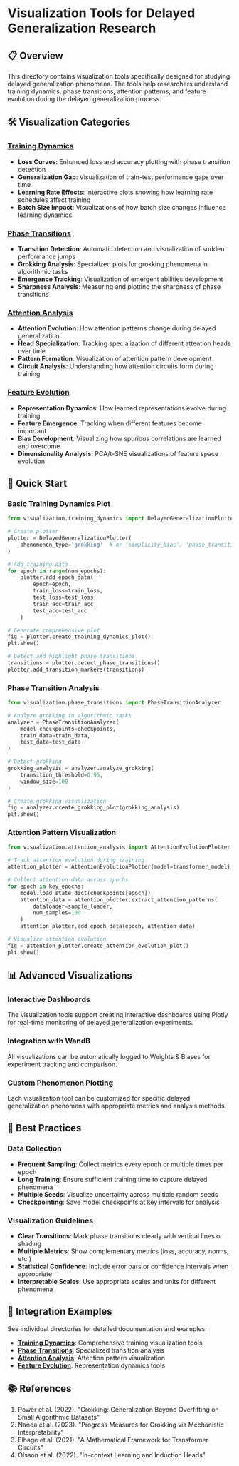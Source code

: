 # Visualization Tools for Delayed Generalization Research

## 📋 Overview

This directory contains visualization tools specifically designed for studying delayed generalization phenomena. The tools help researchers understand training dynamics, phase transitions, attention patterns, and feature evolution during the delayed generalization process.

## 🛠️ Visualization Categories

### [Training Dynamics](./training_dynamics/)
- **Loss Curves**: Enhanced loss and accuracy plotting with phase transition detection
- **Generalization Gap**: Visualization of train-test performance gaps over time
- **Learning Rate Effects**: Interactive plots showing how learning rate schedules affect training
- **Batch Size Impact**: Visualizations of how batch size changes influence learning dynamics

### [Phase Transitions](./phase_transitions/)
- **Transition Detection**: Automatic detection and visualization of sudden performance jumps
- **Grokking Analysis**: Specialized plots for grokking phenomena in algorithmic tasks
- **Emergence Tracking**: Visualization of emergent abilities development
- **Sharpness Analysis**: Measuring and plotting the sharpness of phase transitions

### [Attention Analysis](./attention_analysis/)
- **Attention Evolution**: How attention patterns change during delayed generalization
- **Head Specialization**: Tracking specialization of different attention heads over time
- **Pattern Formation**: Visualization of attention pattern development
- **Circuit Analysis**: Understanding how attention circuits form during training

### [Feature Evolution](./feature_evolution/)
- **Representation Dynamics**: How learned representations evolve during training
- **Feature Emergence**: Tracking when different features become important
- **Bias Development**: Visualizing how spurious correlations are learned and overcome
- **Dimensionality Analysis**: PCA/t-SNE visualizations of feature space evolution

## 🚀 Quick Start

### Basic Training Dynamics Plot
```python
from visualization.training_dynamics import DelayedGeneralizationPlotter

# Create plotter
plotter = DelayedGeneralizationPlotter(
    phenomenon_type='grokking'  # or 'simplicity_bias', 'phase_transitions'
)

# Add training data
for epoch in range(num_epochs):
    plotter.add_epoch_data(
        epoch=epoch,
        train_loss=train_loss,
        test_loss=test_loss,
        train_acc=train_acc,
        test_acc=test_acc
    )

# Generate comprehensive plot
fig = plotter.create_training_dynamics_plot()
plt.show()

# Detect and highlight phase transitions
transitions = plotter.detect_phase_transitions()
plotter.add_transition_markers(transitions)
```

### Phase Transition Analysis
```python
from visualization.phase_transitions import PhaseTransitionAnalyzer

# Analyze grokking in algorithmic tasks
analyzer = PhaseTransitionAnalyzer(
    model_checkpoints=checkpoints,
    train_data=train_data,
    test_data=test_data
)

# Detect grokking
grokking_analysis = analyzer.analyze_grokking(
    transition_threshold=0.95,
    window_size=100
)

# Create grokking visualization
fig = analyzer.create_grokking_plot(grokking_analysis)
plt.show()
```

### Attention Pattern Visualization
```python
from visualization.attention_analysis import AttentionEvolutionPlotter

# Track attention evolution during training
attention_plotter = AttentionEvolutionPlotter(model=transformer_model)

# Collect attention data across epochs
for epoch in key_epochs:
    model.load_state_dict(checkpoints[epoch])
    attention_data = attention_plotter.extract_attention_patterns(
        dataloader=sample_loader,
        num_samples=100
    )
    attention_plotter.add_epoch_data(epoch, attention_data)

# Visualize attention evolution
fig = attention_plotter.create_attention_evolution_plot()
plt.show()
```

## 📊 Advanced Visualizations

### Interactive Dashboards
The visualization tools support creating interactive dashboards using Plotly for real-time monitoring of delayed generalization experiments.

### Integration with WandB
All visualizations can be automatically logged to Weights & Biases for experiment tracking and comparison.

### Custom Phenomenon Plotting
Each visualization tool can be customized for specific delayed generalization phenomena with appropriate metrics and analysis methods.

## 🎯 Best Practices

### Data Collection
- **Frequent Sampling**: Collect metrics every epoch or multiple times per epoch
- **Long Training**: Ensure sufficient training time to capture delayed phenomena
- **Multiple Seeds**: Visualize uncertainty across multiple random seeds
- **Checkpointing**: Save model checkpoints at key intervals for analysis

### Visualization Guidelines
- **Clear Transitions**: Mark phase transitions clearly with vertical lines or shading
- **Multiple Metrics**: Show complementary metrics (loss, accuracy, norms, etc.)
- **Statistical Confidence**: Include error bars or confidence intervals when appropriate
- **Interpretable Scales**: Use appropriate scales and units for different phenomena

## 🔗 Integration Examples

See individual directories for detailed documentation and examples:

- **[Training Dynamics](./training_dynamics/README.md)**: Comprehensive training visualization tools
- **[Phase Transitions](./phase_transitions/README.md)**: Specialized transition analysis
- **[Attention Analysis](./attention_analysis/README.md)**: Attention pattern visualization
- **[Feature Evolution](./feature_evolution/README.md)**: Representation dynamics tools

## 📚 References

1. Power et al. (2022). "Grokking: Generalization Beyond Overfitting on Small Algorithmic Datasets"
2. Nanda et al. (2023). "Progress Measures for Grokking via Mechanistic Interpretability" 
3. Elhage et al. (2021). "A Mathematical Framework for Transformer Circuits"
4. Olsson et al. (2022). "In-context Learning and Induction Heads"